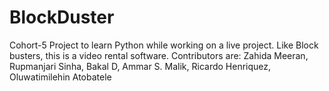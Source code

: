 # BlockDuster
Cohort-5 Project to learn Python while working on a live project. Like Block busters, this is a video rental software. Contributors are: Zahida Meeran, Rupmanjari Sinha, Bakal D, Ammar S. Malik, Ricardo Henriquez, Oluwatimilehin Atobatele 
